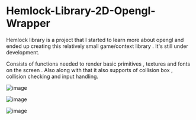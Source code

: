 # Hemlock-Library-2D-Opengl-Wrapper
Hemlock library is a project that I started to learn more about opengl and ended up creating this relatively small game/context library . It's still under development.

Consists of functions needed to render basic primitives , textures and fonts on the screen . Also along with that it also supports of collision box , collision checking and input handling.  


![image](https://user-images.githubusercontent.com/80681941/218235118-f4048286-c558-4698-97b6-686eb4b9cc1a.png)

![image](https://user-images.githubusercontent.com/80681941/218235252-97021037-122f-44bf-a356-740d92ad05bf.png)


![image](https://user-images.githubusercontent.com/80681941/218235437-fc791ecb-67ad-4405-932e-f90d6b136178.png)


